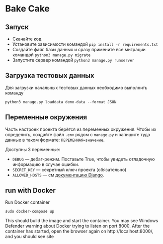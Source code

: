 # Bake Cake #

## Запуск

- Скачайте код
- Установите зависимости командой `pip install -r requirements.txt`
- Создайте файл базы данных и сразу примените все миграции командой `python3 manage.py migrate`
- Запустите сервер командой `python3 manage.py runserver`

## Загрузка тестовых данных
Для загрузки начальных тестовых данных необходимо выполнить команду
```shell
python3 manage.py loaddata demo-data --format JSON
```


## Переменные окружения

Часть настроек проекта берётся из переменных окружения. Чтобы их определить, создайте файл `.env` рядом с `manage.py` и запишите туда данные в таком формате: `ПЕРЕМЕННАЯ=значение`.

Доступны 3 переменные:
- `DEBUG` — дебаг-режим. Поставьте True, чтобы увидеть отладочную информацию в случае ошибки.
- `SECRET_KEY` — секретный ключ проекта (обязательно)
- `ALLOWED_HOSTS` — см [документацию Django](https://docs.djangoproject.com/en/3.1/ref/settings/#allowed-hosts).

## run with Docker
Run Docker container

```shell
sudo docker-compose up
```

This should build the image and start the container. You may see Windows Defender warning about Docker trying to listen on port 8000. After the container has started, open the browser again on http://localhost:8000/, and you should see site